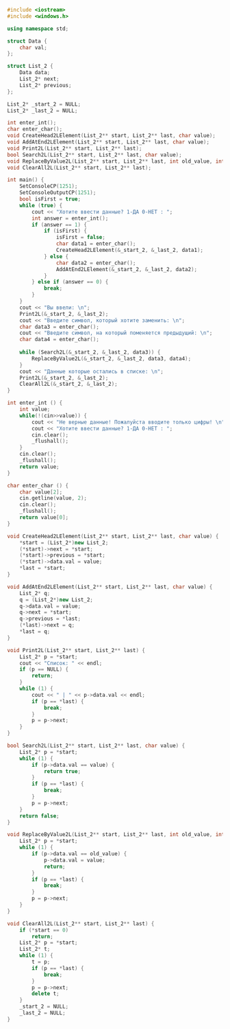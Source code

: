 ﻿```c++
#include <iostream>
#include <windows.h>

using namespace std;

struct Data {
	char val;
};

struct List_2 {
	Data data;
	List_2* next;
	List_2* previous;
};

List_2* _start_2 = NULL;
List_2* _last_2 = NULL;

int enter_int();
char enter_char();
void CreateHead2LElement(List_2** start, List_2** last, char value);
void AddAtEnd2LElement(List_2** start, List_2** last, char value);
void Print2L(List_2** start, List_2** last);
bool Search2L(List_2** start, List_2** last, char value);
void ReplaceByValue2L(List_2** start, List_2** last, int old_value, int value);
void ClearAll2L(List_2** start, List_2** last);

int main() {
	SetConsoleCP(1251);
	SetConsoleOutputCP(1251);
	bool isFirst = true;
	while (true) {
		cout << "Хотите ввести данные? 1-ДА 0-НЕТ : ";
		int answer = enter_int();
		if (answer == 1) {
			if (isFirst) {
				isFirst = false;
				char data1 = enter_char();
				CreateHead2LElement(&_start_2, &_last_2, data1);
			} else {
				char data2 = enter_char();
				AddAtEnd2LElement(&_start_2, &_last_2, data2);
			}
		} else if (answer == 0) {
			break;
		}
	}
	cout << "Вы ввели: \n";
	Print2L(&_start_2, &_last_2);
	cout << "Введите символ, который хотите заменить: \n";
	char data3 = enter_char();
	cout << "Введите символ, на который поменяется предыдущий: \n";
	char data4 = enter_char();
	
	while (Search2L(&_start_2, &_last_2, data3)) {
		ReplaceByValue2L(&_start_2, &_last_2, data3, data4);
	}
	cout << "Данные которые остались в списке: \n";
	Print2L(&_start_2, &_last_2);
	ClearAll2L(&_start_2, &_last_2);
}

int enter_int () {
	int value;
	while(!(cin>>value)) {
		cout << "Не верные данные! Пожалуйста вводите только цифры! \n";
		cout << "Хотите ввести данные? 1-ДА 0-НЕТ : ";
		cin.clear();
		_flushall();
	}
	cin.clear();
	_flushall();
	return value;
}

char enter_char () {
	char value[2];
	cin.getline(value, 2);
	cin.clear();
	_flushall();
	return value[0];
}

void CreateHead2LElement(List_2** start, List_2** last, char value) {
	*start = (List_2*)new List_2;
	(*start)->next = *start;
	(*start)->previous = *start;
	(*start)->data.val = value;
	*last = *start;
}

void AddAtEnd2LElement(List_2** start, List_2** last, char value) {
	List_2* q;
	q = (List_2*)new List_2;
	q->data.val = value;
	q->next = *start;
	q->previous = *last;
	(*last)->next = q;
	*last = q;
}

void Print2L(List_2** start, List_2** last) {
	List_2* p = *start;
	cout << "Список: " << endl;
	if (p == NULL) {
		return;
	}
	while (1) {
		cout << " | " << p->data.val << endl;
		if (p == *last) {
			break;
		}
		p = p->next;
	}
}

bool Search2L(List_2** start, List_2** last, char value) {
	List_2* p = *start;
	while (1) {
		if (p->data.val == value) {
			return true;
		}
		if (p == *last) {
			break;
		}
		p = p->next;
	}
	return false;
}

void ReplaceByValue2L(List_2** start, List_2** last, int old_value, int value) {
	List_2* p = *start;
	while (1) {
		if (p->data.val == old_value) {
			p->data.val = value;
			return;
		}
		if (p == *last) {
			break;
		}
		p = p->next;
	}
}

void ClearAll2L(List_2** start, List_2** last) {
	if (*start == 0)
		return;
	List_2* p = *start;
	List_2* t;
	while (1) {
		t = p;
		if (p == *last) {
			break;
		}
		p = p->next;
		delete t;
	}
	_start_2 = NULL;
	_last_2 = NULL;
}

```
